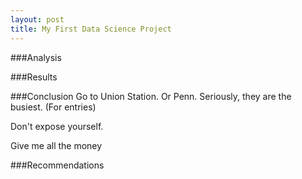 ```yaml
---
layout: post
title: My First Data Science Project
---
```

###Analysis


###Results


###Conclusion
Go to Union Station. Or Penn. Seriously, they are the busiest.
(For entries)

Don't expose yourself.

Give me all the money


###Recommendations




